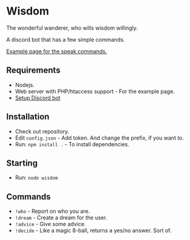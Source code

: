 # Wisdom
The wonderful wanderer, who wills wisdom willingly.

A discord bot that has a few simple commands.

[Example page for the speak commands.](https://wisdom.nimja.com/)

## Requirements

* Nodejs.
* Web server with PHP/htaccess support - For the example page.
* [Setup Discord bot](https://github.com/reactiflux/discord-irc/wiki/Creating-a-discord-bot-&-getting-a-token)

## Installation

* Check out repository.
* Edit `config.json` - Add token. And change the prefix, if you want to.
* Run: `npm install .` - To install dependencies.

## Starting

* Run: `node wisdom`

## Commands

* `!who` - Report on who you are.
* `!dream` - Create a dream for the user.
* `!advice` - Give some advice.
* `!decide` - Like a magic 8-ball, returns a yes/no answer. Sort of.

